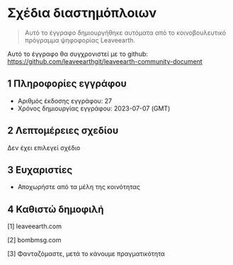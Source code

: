 # Σχέδια διαστημόπλοιων

>Αυτό το έγγραφο δημιουργήθηκε αυτόματα από το κοινοβουλευτικό πρόγραμμα ψηφοφορίας Leaveearth.

Αυτό το έγγραφο θα συγχρονιστεί με το github: https://github.com/leaveearthgit/leaveearth-community-document

## 1 Πληροφορίες εγγράφου

- Αριθμός έκδοσης εγγράφου: 27
- Χρόνος δημιουργίας εγγράφου: 2023-07-07 (GMT)

## 2 Λεπτομέρειες σχεδίου

Δεν έχει επιλεγεί σχέδιο

## 3 Ευχαριστίες
* Αποχωρήστε από τα μέλη της κοινότητας

## 4 Καθιστώ δημοφιλή
[1] leaveearth.com

[2] bombmsg.com

[3] Φανταζόμαστε, μετά το κάνουμε πραγματικότητα
